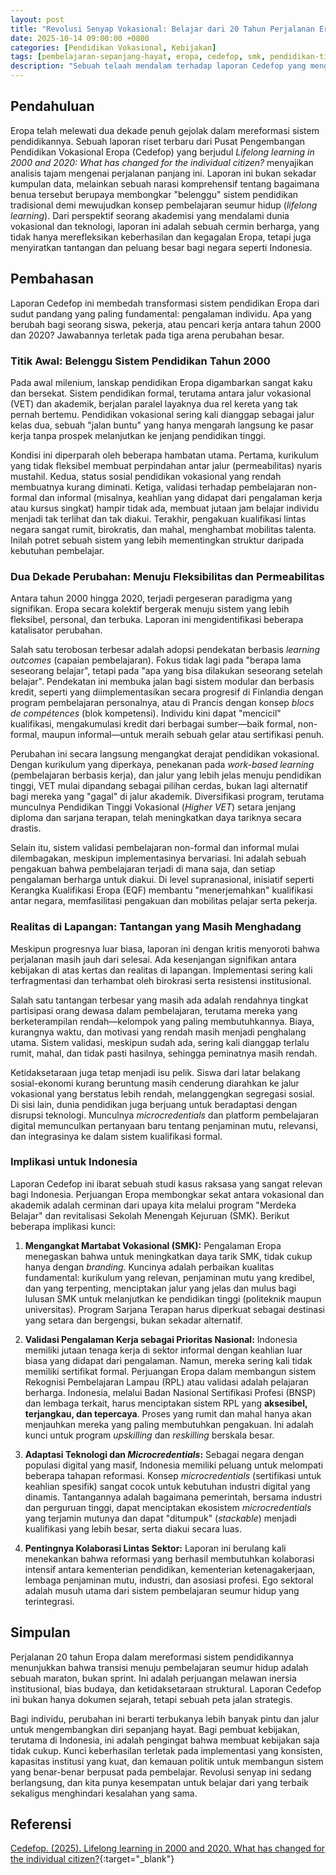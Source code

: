 ```yaml
---
layout: post
title: "Revolusi Senyap Vokasional: Belajar dari 20 Tahun Perjalanan Eropa Menuju Pembelajaran Seumur Hidup"
date: 2025-10-14 09:00:00 +0800
categories: [Pendidikan Vokasional, Kebijakan]
tags: [pembelajaran-sepanjang-hayat, eropa, cedefop, smk, pendidikan-tinggi]
description: "Sebuah telaah mendalam terhadap laporan Cedefop yang mengungkap transformasi pendidikan vokasional di Eropa selama dua dekade, serta implikasinya bagi masa depan sistem pendidikan di Indonesia."
---
```


## Pendahuluan

Eropa telah melewati dua dekade penuh gejolak dalam mereformasi sistem pendidikannya. Sebuah laporan riset terbaru dari Pusat Pengembangan Pendidikan Vokasional Eropa (Cedefop) yang berjudul *Lifelong learning in 2000 and 2020: What has changed for the individual citizen?* menyajikan analisis tajam mengenai perjalanan panjang ini. Laporan ini bukan sekadar kumpulan data, melainkan sebuah narasi komprehensif tentang bagaimana benua tersebut berupaya membongkar "belenggu" sistem pendidikan tradisional demi mewujudkan konsep pembelajaran seumur hidup (*lifelong learning*). Dari perspektif seorang akademisi yang mendalami dunia vokasional dan teknologi, laporan ini adalah sebuah cermin berharga, yang tidak hanya merefleksikan keberhasilan dan kegagalan Eropa, tetapi juga menyiratkan tantangan dan peluang besar bagi negara seperti Indonesia.

## Pembahasan

Laporan Cedefop ini membedah transformasi sistem pendidikan Eropa dari sudut pandang yang paling fundamental: pengalaman individu. Apa yang berubah bagi seorang siswa, pekerja, atau pencari kerja antara tahun 2000 dan 2020? Jawabannya terletak pada tiga arena perubahan besar.

### Titik Awal: Belenggu Sistem Pendidikan Tahun 2000

Pada awal milenium, lanskap pendidikan Eropa digambarkan sangat kaku dan bersekat. Sistem pendidikan formal, terutama antara jalur vokasional (VET) dan akademik, berjalan paralel layaknya dua rel kereta yang tak pernah bertemu. Pendidikan vokasional sering kali dianggap sebagai jalur kelas dua, sebuah "jalan buntu" yang hanya mengarah langsung ke pasar kerja tanpa prospek melanjutkan ke jenjang pendidikan tinggi.

Kondisi ini diperparah oleh beberapa hambatan utama. Pertama, kurikulum yang tidak fleksibel membuat perpindahan antar jalur (permeabilitas) nyaris mustahil. Kedua, status sosial pendidikan vokasional yang rendah membuatnya kurang diminati. Ketiga, validasi terhadap pembelajaran non-formal dan informal (misalnya, keahlian yang didapat dari pengalaman kerja atau kursus singkat) hampir tidak ada, membuat jutaan jam belajar individu menjadi tak terlihat dan tak diakui. Terakhir, pengakuan kualifikasi lintas negara sangat rumit, birokratis, dan mahal, menghambat mobilitas talenta. Inilah potret sebuah sistem yang lebih mementingkan struktur daripada kebutuhan pembelajar.

### Dua Dekade Perubahan: Menuju Fleksibilitas dan Permeabilitas

Antara tahun 2000 hingga 2020, terjadi pergeseran paradigma yang signifikan. Eropa secara kolektif bergerak menuju sistem yang lebih fleksibel, personal, dan terbuka. Laporan ini mengidentifikasi beberapa katalisator perubahan.

Salah satu terobosan terbesar adalah adopsi pendekatan berbasis *learning outcomes* (capaian pembelajaran). Fokus tidak lagi pada "berapa lama seseorang belajar", tetapi pada "apa yang bisa dilakukan seseorang setelah belajar". Pendekatan ini membuka jalan bagi sistem modular dan berbasis kredit, seperti yang diimplementasikan secara progresif di Finlandia dengan program pembelajaran personalnya, atau di Prancis dengan konsep *blocs de compétences* (blok kompetensi). Individu kini dapat "mencicil" kualifikasi, mengakumulasi kredit dari berbagai sumber—baik formal, non-formal, maupun informal—untuk meraih sebuah gelar atau sertifikasi penuh.

Perubahan ini secara langsung mengangkat derajat pendidikan vokasional. Dengan kurikulum yang diperkaya, penekanan pada *work-based learning* (pembelajaran berbasis kerja), dan jalur yang lebih jelas menuju pendidikan tinggi, VET mulai dipandang sebagai pilihan cerdas, bukan lagi alternatif bagi mereka yang "gagal" di jalur akademik. Diversifikasi program, terutama munculnya Pendidikan Tinggi Vokasional (*Higher VET*) setara jenjang diploma dan sarjana terapan, telah meningkatkan daya tariknya secara drastis.

Selain itu, sistem validasi pembelajaran non-formal dan informal mulai dilembagakan, meskipun implementasinya bervariasi. Ini adalah sebuah pengakuan bahwa pembelajaran terjadi di mana saja, dan setiap pengalaman berharga untuk diakui. Di level supranasional, inisiatif seperti Kerangka Kualifikasi Eropa (EQF) membantu "menerjemahkan" kualifikasi antar negara, memfasilitasi pengakuan dan mobilitas pelajar serta pekerja.

### Realitas di Lapangan: Tantangan yang Masih Menghadang

Meskipun progresnya luar biasa, laporan ini dengan kritis menyoroti bahwa perjalanan masih jauh dari selesai. Ada kesenjangan signifikan antara kebijakan di atas kertas dan realitas di lapangan. Implementasi sering kali terfragmentasi dan terhambat oleh birokrasi serta resistensi institusional.

Salah satu tantangan terbesar yang masih ada adalah rendahnya tingkat partisipasi orang dewasa dalam pembelajaran, terutama mereka yang berketerampilan rendah—kelompok yang paling membutuhkannya. Biaya, kurangnya waktu, dan motivasi yang rendah masih menjadi penghalang utama. Sistem validasi, meskipun sudah ada, sering kali dianggap terlalu rumit, mahal, dan tidak pasti hasilnya, sehingga peminatnya masih rendah.

Ketidaksetaraan juga tetap menjadi isu pelik. Siswa dari latar belakang sosial-ekonomi kurang beruntung masih cenderung diarahkan ke jalur vokasional yang berstatus lebih rendah, melanggengkan segregasi sosial. Di sisi lain, dunia pendidikan juga berjuang untuk beradaptasi dengan disrupsi teknologi. Munculnya *microcredentials* dan platform pembelajaran digital memunculkan pertanyaan baru tentang penjaminan mutu, relevansi, dan integrasinya ke dalam sistem kualifikasi formal.

### Implikasi untuk Indonesia

Laporan Cedefop ini ibarat sebuah studi kasus raksasa yang sangat relevan bagi Indonesia. Perjuangan Eropa membongkar sekat antara vokasional dan akademik adalah cerminan dari upaya kita melalui program "Merdeka Belajar" dan revitalisasi Sekolah Menengah Kejuruan (SMK). Berikut beberapa implikasi kunci:

1.  **Mengangkat Martabat Vokasional (SMK):** Pengalaman Eropa menegaskan bahwa untuk meningkatkan daya tarik SMK, tidak cukup hanya dengan *branding*. Kuncinya adalah perbaikan kualitas fundamental: kurikulum yang relevan, penjaminan mutu yang kredibel, dan yang terpenting, menciptakan jalur yang jelas dan mulus bagi lulusan SMK untuk melanjutkan ke pendidikan tinggi (politeknik maupun universitas). Program Sarjana Terapan harus diperkuat sebagai destinasi yang setara dan bergengsi, bukan sekadar alternatif.

2.  **Validasi Pengalaman Kerja sebagai Prioritas Nasional:** Indonesia memiliki jutaan tenaga kerja di sektor informal dengan keahlian luar biasa yang didapat dari pengalaman. Namun, mereka sering kali tidak memiliki sertifikat formal. Perjuangan Eropa dalam membangun sistem Rekognisi Pembelajaran Lampau (RPL) atau validasi adalah pelajaran berharga. Indonesia, melalui Badan Nasional Sertifikasi Profesi (BNSP) dan lembaga terkait, harus menciptakan sistem RPL yang **aksesibel, terjangkau, dan tepercaya**. Proses yang rumit dan mahal hanya akan menjauhkan mereka yang paling membutuhkan pengakuan. Ini adalah kunci untuk program *upskilling* dan *reskilling* berskala besar.

3.  **Adaptasi Teknologi dan *Microcredentials*:** Sebagai negara dengan populasi digital yang masif, Indonesia memiliki peluang untuk melompati beberapa tahapan reformasi. Konsep *microcredentials* (sertifikasi untuk keahlian spesifik) sangat cocok untuk kebutuhan industri digital yang dinamis. Tantangannya adalah bagaimana pemerintah, bersama industri dan perguruan tinggi, dapat menciptakan ekosistem *microcredentials* yang terjamin mutunya dan dapat "ditumpuk" (*stackable*) menjadi kualifikasi yang lebih besar, serta diakui secara luas.

4.  **Pentingnya Kolaborasi Lintas Sektor:** Laporan ini berulang kali menekankan bahwa reformasi yang berhasil membutuhkan kolaborasi intensif antara kementerian pendidikan, kementerian ketenagakerjaan, lembaga penjaminan mutu, industri, dan asosiasi profesi. Ego sektoral adalah musuh utama dari sistem pembelajaran seumur hidup yang terintegrasi.

## Simpulan

Perjalanan 20 tahun Eropa dalam mereformasi sistem pendidikannya menunjukkan bahwa transisi menuju pembelajaran seumur hidup adalah sebuah maraton, bukan sprint. Ini adalah perjuangan melawan inersia institusional, bias budaya, dan ketidaksetaraan struktural. Laporan Cedefop ini bukan hanya dokumen sejarah, tetapi sebuah peta jalan strategis.

Bagi individu, perubahan ini berarti terbukanya lebih banyak pintu dan jalur untuk mengembangkan diri sepanjang hayat. Bagi pembuat kebijakan, terutama di Indonesia, ini adalah pengingat bahwa membuat kebijakan saja tidak cukup. Kunci keberhasilan terletak pada implementasi yang konsisten, kapasitas institusi yang kuat, dan kemauan politik untuk membangun sistem yang benar-benar berpusat pada pembelajar. Revolusi senyap ini sedang berlangsung, dan kita punya kesempatan untuk belajar dari yang terbaik sekaligus menghindari kesalahan yang sama.

## Referensi

[Cedefop. (2025). Lifelong learning in 2000 and 2020. What has changed for the individual citizen?](https://www.cedefop.europa.eu/en/publications/5613?utm_campaign=d-20250920&utm_term=daily&mtm_source=notifications&mtm_medium=email&utm_content=title&mtm_placement=content&mtm_group=ced_publication){:target="_blank"}
